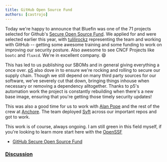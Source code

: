 ```yaml
---
title: GitHub Open Source Fund
authors: [castrojo]
---
```


Today we're happy to announce that Bluefin was one of the 71 projects selected for Github's [Secure Open Source Fund](https://github.blog/open-source/maintainers/securing-the-supply-chain-at-scale-starting-with-71-important-open-source-projects/). We applied for and were selected earlier this year, with [tulilirockz](https://github.com/tulilirockz) representing the team and working with GitHub -- getting some awesome training and some funding to work on improving our security posture. Also awesome to see CNCF Projects like `bootc` and `fluxcd`. We're in excellent company. 😄

This has led to us publishing our SBOMs and in general giving everything a once over. [p5](https://github.com/p5) also dove in to ensure we're rocking and rolling to secure our supply chain. Though we still depend on many third party sources for our software, we've severely cut that down, bringing things inhouse when necessary or removing a dependency alltogether. Thanks to p5's automation work the project is constantly rebuilding when there's a new base image, ensuring that you're getting those timely security updates!

This was also a good time for us to work with [Alan Pope](https://blog.popey.com/) and the rest of the crew at [Anchore](https://anchore.com/). The team deployed [Syft](https://github.com/anchore/syft) across our important repos and got to work. 

This work is of course, always ongoing. I am still green in this field myself, if you're looking to learn more start here with the [OpenSSF](https://openssf.org/)

- [GitHub Secure Open Source Fund](https://resources.github.com/github-secure-open-source-fund/)

### [Discussion](https://github.com/ublue-os/bluefin/discussions/3104)
